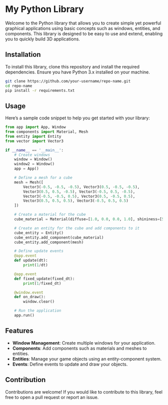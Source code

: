 # My Python Library

Welcome to the Python library that allows you to create simple yet powerful graphical applications using basic concepts such as windows, entities, and components. This library is designed to be easy to use and extend, enabling you to quickly build 3D applications.

## Installation

To install this library, clone this repository and install the required dependencies. Ensure you have Python 3.x installed on your machine.

```bash
git clone https://github.com/your-username/repo-name.git
cd repo-name
pip install -r requirements.txt
```

## Usage

Here’s a sample code snippet to help you get started with your library:

```python
from app import App, Window
from components import Material, Mesh
from entity import Entity
from vector import Vector3

if __name__ == '__main__':
    # Create windows
    window = Window()
    window2 = Window()
    app = App()

    # Define a mesh for a cube
    mesh = Mesh([
        Vector3(-0.5, -0.5, -0.5), Vector3(0.5, -0.5, -0.5),
        Vector3(0.5, 0.5, -0.5), Vector3(-0.5, 0.5, -0.5),
        Vector3(-0.5, -0.5, 0.5), Vector3(0.5, -0.5, 0.5),
        Vector3(0.5, 0.5, 0.5), Vector3(-0.5, 0.5, 0.5)
    ])

    # Create a material for the cube
    cube_material = Material(diffuse=[1.0, 0.0, 0.0, 1.0], shininess=[50.0])

    # Create an entity for the cube and add components to it
    cube_entity = Entity()
    cube_entity.add_component(cube_material)
    cube_entity.add_component(mesh)

    # Define update events
    @app.event
    def update(dt):
        print(1/dt)

    @app.event
    def fixed_update(fixed_dt):
        print(1/fixed_dt)

    @window.event
    def on_draw():
        window.clear()

    # Run the application
    app.run()
```

## Features

- **Window Management**: Create multiple windows for your application.
- **Components**: Add components such as materials and meshes to entities.
- **Entities**: Manage your game objects using an entity-component system.
- **Events**: Define events to update and draw your objects.

## Contribution

Contributions are welcome! If you would like to contribute to this library, feel free to open a pull request or report an issue.
